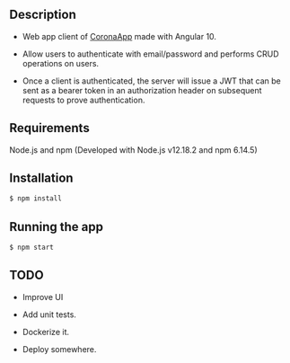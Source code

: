 ## Description

- Web app client of [CoronaApp](https://github.com/iamtomasbatista/coronaapp) made with Angular 10. 

- Allow users to authenticate with email/password and performs CRUD operations on users.

- Once a client is authenticated, the server will issue a JWT that can be sent as a bearer token in an authorization header on subsequent requests to prove authentication.

## Requirements

Node.js and npm (Developed with Node.js v12.18.2 and npm 6.14.5)

## Installation

```bash
$ npm install
```

## Running the app

```bash
$ npm start
```

## TODO

- Improve UI

- Add unit tests. 

- Dockerize it. 

- Deploy somewhere.